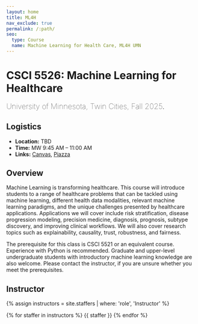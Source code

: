 ```yaml
---
layout: home
title: ML4H
nav_exclude: true
permalink: /:path/
seo:
  type: Course
  name: Machine Learning for Health Care, ML4H UMN
---
```


# CSCI 5526: Machine Learning for Healthcare 
<span style="font-weight: lighter; font-size: 20px">University of Minnesota, Twin Cities, Fall 2025</span>.

## Logistics

  <ul>
        <li><strong>Location:</strong> 	TBD</li>
        <li><strong>Time:</strong> MW 9:45 AM – 11:00 AM</li>
        <li><strong>Links:</strong> 
          <a href="https://canvas.umn.edu/courses/" target="_blank">Canvas</a>, 
          <a href="https://piazza.com/class/" target="_blank">Piazza</a>
        </li>
  </ul>


## Overview

Machine Learning is transforming healthcare. This course will introduce students to a range of healthcare problems that can be tackled using machine learning, different health data modalities, relevant machine learning paradigms, and the unique challenges presented by healthcare applications. Applications we will cover include risk stratification, disease progression modeling, precision medicine, diagnosis, prognosis, subtype discovery, and improving clinical workflows. We will also cover research topics such as explainability, causality, trust, robustness, and fairness.

The prerequisite for this class is CSCI 5521 or an equivalent course. Experience with Python is recommended. Graduate and upper-level undergraduate students with introductory machine learning knowledge are also welcome. Please contact the instructor, if you are unsure whether you meet the prerequisites.


## Instructor

<div>

{% assign instructors = site.staffers | where: 'role', 'Instructor' %}
<div class="role">
  {% for staffer in instructors %}
  {{ staffer }}
  {% endfor %}

</div>

